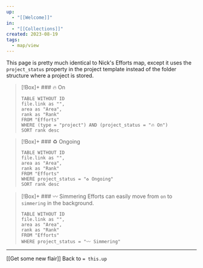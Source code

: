 ```yaml
---
up:
  - "[[Welcome]]"
in:
  - "[[Collections]]"
created: 2023-08-19
tags:
  - map/view
---
```

This page is pretty much identical to Nick's Efforts map, except it uses the `project_status` property in the project template instead of the folder structure  where a project is stored.

> [!Box]+ ### 🔥 On
> ``` dataview
> TABLE WITHOUT ID
> file.link as "",
> area as "Area",
> rank as "Rank"
> FROM "Efforts"
> WHERE (type = "project") AND (project_status = "🔥 On")
> SORT rank desc
> ```

> [!Box]+ ### ♻️ Ongoing
> ``` dataview
> TABLE WITHOUT ID
> file.link as "",
> area as "Area",
> rank as "Rank"
> FROM "Efforts"
> WHERE project_status = "♻️ Ongoing"
> SORT rank desc
> ```

> [!Box]+ ### 〰️ Simmering
> Efforts can easily move from `on` to `simmering` in the background.
>
> ``` dataview
> TABLE WITHOUT ID
> file.link as "",
> area as "Area",
> rank as "Rank"
> FROM "Efforts"
> WHERE project_status = "〰️ Simmering"
> ```

---
[[Get some new flair]]
Back to `= this.up`